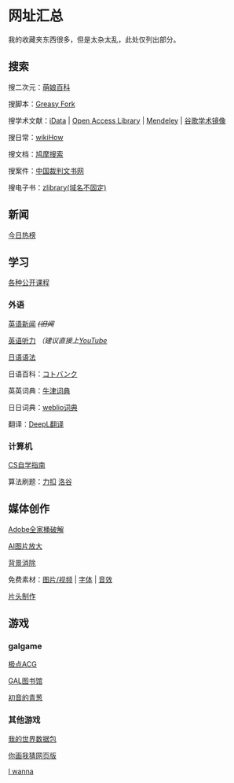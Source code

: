 # 网址汇总
我的收藏夹东西很多，但是太杂太乱，此处仅列出部分。
## 搜索
搜二次元：[萌娘百科](https://zh.moegirl.org.cn/Mainpage)

搜脚本：[Greasy Fork](https://greasyfork.org/zh-CN)

搜学术文献：[iData](https://www.cn-ki.net/) | [Open Access Library](https://www.oalib.com/) | [Mendeley](https://www.mendeley.com/) | [谷歌学术镜像](http://scholar.scqylaw.com/)

搜日常：[wikiHow](https://zh.wikihow.com/%E9%A6%96%E9%A1%B5)

搜文档：[鸠摩搜索](https://www.jiumodiary.com/)

搜案件：[中国裁判文书网](https://wenshu.court.gov.cn/)

搜电子书：[zlibrary(域名不固定)](https://zh.usa1lib.org/)

## 新闻

[今日热榜](https://tophub.today/)

## 学习

[各种公开课程](https://docs.qq.com/sheet/DRU5MWHZCTHFGQnhM?tab=qb1sze)

### 外语

[英语新闻](https://breakingnewsenglish.com/) *~~(旧闻~~*

[英语听力](http://dict.eudic.net/ting) *（建议直接上[YouTube](http://youtube.com/)*

[日语语法](https://nihongonosensei.net/)

日语百科：[コトバンク](https://kotobank.jp/)

英英词典：[牛津词典](https://www.oxfordlearnersdictionaries.com/)

日日词典：[weblio词典](https://www.weblio.jp/)

翻译：[DeepL翻译](https://www.deepl.com/translator)

### 计算机

[CS自学指南](https://csdiy.wiki/)

算法刷题：[力扣](https://leetcode-cn.com/problemset/all/) [洛谷](https://www.luogu.com.cn/)

## 媒体创作

[Adobe全家桶破解](https://www.yuque.com/books/share/0724a9b2-dd68-45aa-8486-02525a30c775)

[AI图片放大](https://bigjpg.com/)

[背景消除](https://www.remove.bg/zh)

免费素材：[图片/视频](https://www.pexels.com/zh-cn/) | [字体](https://www.zitijia.com/) | [音效](https://www.conservethesound.de/)

[片头制作](https://panzoid.com/)

## 游戏

### galgame

[极点ACG](https://lspgal.com/)

[GAL图书馆](https://galgame.pw/)

[初音的青葱](https://www.yygal.com/)

### 其他游戏

[我的世界数据包](https://www.planetminecraft.com/data-packs)

[你画我猜网页版](https://gartic.io/)

[I wanna](https://delicious-fruit.com/ratings/full.php?q=ALL)